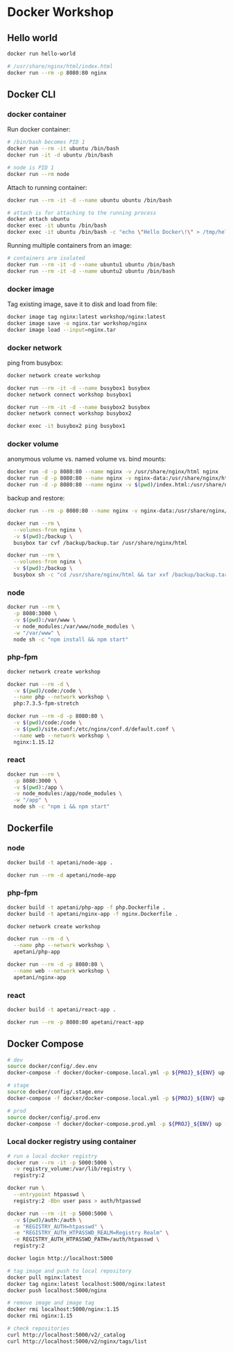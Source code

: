 # Docker Workshop

## Hello world

```sh
docker run hello-world

# /usr/share/nginx/html/index.html
docker run --rm -p 8080:80 nginx
```

## Docker CLI

### docker container

Run docker container:

```sh
# /bin/bash becomes PID 1
docker run --rm -it ubuntu /bin/bash
docker run -it -d ubuntu /bin/bash

# node is PID 1
docker run --rm node
```

Attach to running container:

```sh
docker run --rm -it -d --name ubuntu ubuntu /bin/bash

# attach is for attaching to the running process
docker attach ubuntu
docker exec -it ubuntu /bin/bash
docker exec -it ubuntu /bin/bash -c "echo \"Hello Docker\!\" > /tmp/hello.txt"
```

Running multiple containers from an image:

```sh
# containers are isolated
docker run --rm -it -d --name ubuntu1 ubuntu /bin/bash
docker run --rm -it -d --name ubuntu2 ubuntu /bin/bash
```

### docker image

Tag existing image, save it to disk and load from file:

```sh
docker image tag nginx:latest workshop/nginx:latest
docker image save -o nginx.tar workshop/nginx
docker image load --input=nginx.tar
```

### docker network

ping from busybox:

```sh
docker network create workshop

docker run --rm -it -d --name busybox1 busybox
docker network connect workshop busybox1

docker run --rm -it -d --name busybox2 busybox
docker network connect workshop busybox2

docker exec -it busybox2 ping busybox1
```

### docker volume

anonymous volume vs. named volume vs. bind mounts:

```sh
docker run -d -p 8080:80 --name nginx -v /usr/share/nginx/html nginx
docker run -d -p 8080:80 --name nginx -v nginx-data:/usr/share/nginx/html nginx
docker run -d -p 8080:80 --name nginx -v $(pwd)/index.html:/usr/share/nginx/html/index.html nginx
```

backup and restore:

```sh
docker run --rm -p 8080:80 --name nginx -v nginx-data:/usr/share/nginx/html nginx

docker run --rm \
  --volumes-from nginx \
  -v $(pwd):/backup \
  busybox tar cvf /backup/backup.tar /usr/share/nginx/html

docker run --rm \
  --volumes-from nginx \
  -v $(pwd):/backup \
  busybox sh -c "cd /usr/share/nginx/html && tar xvf /backup/backup.tar --strip 4"
```

### node

```sh
docker run --rm \
  -p 8080:3000 \
  -v $(pwd):/var/www \
  -v node_modules:/var/www/node_modules \
  -w "/var/www" \
  node sh -c "npm install && npm start"
```

### php-fpm

```sh
docker network create workshop

docker run --rm -d \
  -v $(pwd)/code:/code \
  --name php --network workshop \
  php:7.3.5-fpm-stretch

docker run --rm -d -p 8080:80 \
  -v $(pwd)/code:/code \
  -v $(pwd)/site.conf:/etc/nginx/conf.d/default.conf \
  --name web --network workshop \
  nginx:1.15.12
```

### react

```sh
docker run --rm \
  -p 8080:3000 \
  -v $(pwd):/app \
  -v node_modules:/app/node_modules \
  -w "/app" \
  node sh -c "npm i && npm start"
```

## Dockerfile

### node

```sh
docker build -t apetani/node-app .

docker run --rm -d apetani/node-app
```

### php-fpm

```sh
docker build -t apetani/php-app -f php.Dockerfile .
docker build -t apetani/nginx-app -f nginx.Dockerfile .

docker network create workshop

docker run --rm -d \
  --name php --network workshop \
  apetani/php-app

docker run --rm -d -p 8080:80 \
  --name web --network workshop \
  apetani/nginx-app
```

### react

```sh
docker build -t apetani/react-app .

docker run --rm -p 8080:80 apetani/react-app
```

## Docker Compose

```sh
# dev
source docker/config/.dev.env
docker-compose -f docker/docker-compose.local.yml -p ${PROJ}_${ENV} up

# stage
source docker/config/.stage.env
docker-compose -f docker/docker-compose.local.yml -p ${PROJ}_${ENV} up

# prod
source docker/config/.prod.env
docker-compose -f docker/docker-compose.prod.yml -p ${PROJ}_${ENV} up --build
```

### Local docker registry using container

```sh
# run a local docker registry
docker run --rm -it -p 5000:5000 \
  -v registry_volume:/var/lib/registry \
  registry:2

docker run \
  --entrypoint htpasswd \
  registry:2 -Bbn user pass > auth/htpasswd

docker run --rm -it -p 5000:5000 \
  -v $(pwd)/auth:/auth \
  -e "REGISTRY_AUTH=htpasswd" \
  -e "REGISTRY_AUTH_HTPASSWD_REALM=Registry Realm" \
  -e REGISTRY_AUTH_HTPASSWD_PATH=/auth/htpasswd \
  registry:2

docker login http://localhost:5000

# tag image and push to local repository
docker pull nginx:latest
docker tag nginx:latest localhost:5000/nginx:latest
docker push localhost:5000/nginx

# remove image and image tag
docker rmi localhost:5000/nginx:1.15
docker rmi nginx:1.15

# check repositories
curl http://localhost:5000/v2/_catalog
curl http://localhost:5000/v2/nginx/tags/list
```
